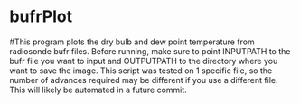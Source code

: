 # bufrPlot
#This program plots the dry bulb and dew point temperature from radiosonde bufr files. 
Before running, make sure to point INPUTPATH to the bufr file you want to input and OUTPUTPATH to the directory where you want to save the image.
This script was tested on 1 specific file, so the number of advances required may be different if you use a different file.
This will likely be automated in a future commit. 
